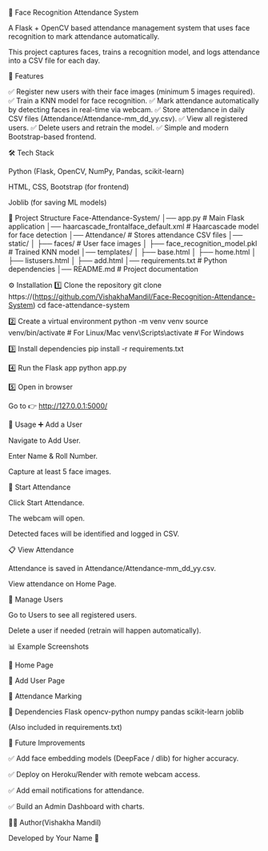 🎯 Face Recognition Attendance System

A Flask + OpenCV based attendance management system that uses face recognition to mark attendance automatically.

This project captures faces, trains a recognition model, and logs attendance into a CSV file for each day.

🚀 Features

✅ Register new users with their face images (minimum 5 images required).
✅ Train a KNN model for face recognition.
✅ Mark attendance automatically by detecting faces in real-time via webcam.
✅ Store attendance in daily CSV files (Attendance/Attendance-mm_dd_yy.csv).
✅ View all registered users.
✅ Delete users and retrain the model.
✅ Simple and modern Bootstrap-based frontend.

🛠️ Tech Stack

Python (Flask, OpenCV, NumPy, Pandas, scikit-learn)

HTML, CSS, Bootstrap (for frontend)

Joblib (for saving ML models)

📂 Project Structure
Face-Attendance-System/
│── app.py                  # Main Flask application
│── haarcascade_frontalface_default.xml  # Haarcascade model for face detection
│── Attendance/             # Stores attendance CSV files
│── static/
│   ├── faces/              # User face images
│   ├── face_recognition_model.pkl  # Trained KNN model
│── templates/
│   ├── base.html
│   ├── home.html
│   ├── listusers.html
│   ├── add.html
│── requirements.txt        # Python dependencies
│── README.md               # Project documentation

⚙️ Installation
1️⃣ Clone the repository
git clone https://(https://github.com/VishakhaMandil/Face-Recognition-Attendance-System)
cd face-attendance-system

2️⃣ Create a virtual environment
python -m venv venv
source venv/bin/activate   # For Linux/Mac
venv\Scripts\activate      # For Windows

3️⃣ Install dependencies
pip install -r requirements.txt

4️⃣ Run the Flask app
python app.py

5️⃣ Open in browser

Go to 👉 http://127.0.0.1:5000/

📸 Usage
➕ Add a User

Navigate to Add User.

Enter Name & Roll Number.

Capture at least 5 face images.

🎥 Start Attendance

Click Start Attendance.

The webcam will open.

Detected faces will be identified and logged in CSV.

📋 View Attendance

Attendance is saved in Attendance/Attendance-mm_dd_yy.csv.

View attendance on Home Page.

👥 Manage Users

Go to Users to see all registered users.

Delete a user if needed (retrain will happen automatically).

📊 Example Screenshots

🔹 Home Page


🔹 Add User Page


🔹 Attendance Marking


📌 Dependencies
Flask
opencv-python
numpy
pandas
scikit-learn
joblib


(Also included in requirements.txt)

🔮 Future Improvements

✅ Add face embedding models (DeepFace / dlib) for higher accuracy.

✅ Deploy on Heroku/Render with remote webcam access.

✅ Add email notifications for attendance.

✅ Build an Admin Dashboard with charts.

👩‍💻 Author(Vishakha Mandil)


Developed by Your Name
 🚀
